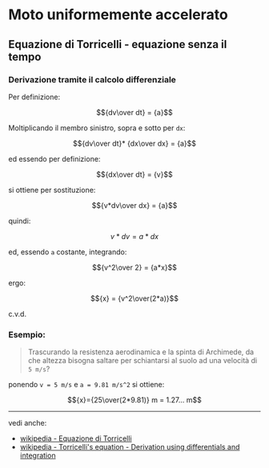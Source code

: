 # Moto uniformemente accelerato
## Equazione di Torricelli - equazione senza il tempo
### Derivazione tramite il calcolo differenziale

Per definizione:

$${dv\over dt} = {a}$$ 

Moltiplicando il membro sinistro, sopra e sotto per `dx`:

$${dv\over dt}* {dx\over dx} = {a}$$

ed essendo per definizione:

$${dx\over dt} = {v}$$

si ottiene per sostituzione:

$${v*dv\over dx} = {a}$$

quindi:

$${v * dv} = {a * dx}$$

ed, essendo `a` costante, integrando:

$${v^2\over 2} = {a*x}$$

ergo:

$${x} = {v^2\over(2*a)}$$

c.v.d.

### Esempio:

> Trascurando la resistenza aerodinamica e la spinta di Archimede, da che altezza bisogna saltare per schiantarsi al suolo ad una velocità di `5 m/s`?

ponendo `v = 5 m/s` e `a = 9.81 m/s^2` si ottiene:

$${x}={25\over(2*9.81)} m = 1.27... m$$

---

vedi anche:
* [wikipedia - Equazione di Torricelli](https://it.wikipedia.org/wiki/Equazione_di_Torricelli)
* [wikipedia - Torricelli's equation - Derivation using differentials and integration](https://en.wikipedia.org/wiki/Torricelli%27s_equation#Using_differentials_and_integration)
